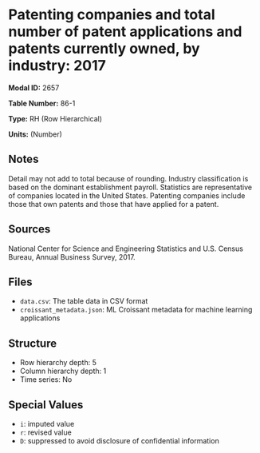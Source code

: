 # Patenting companies and total number of patent applications and patents currently owned, by industry: 2017

**Modal ID:** 2657

**Table Number:** 86-1

**Type:** RH (Row Hierarchical)

**Units:** (Number)

## Notes

Detail may not add to total because of rounding. Industry classification is based on the dominant establishment payroll. Statistics are representative of companies located in the United States. Patenting companies include those that own patents and those that have applied for a patent.

## Sources

National Center for Science and Engineering Statistics and U.S. Census Bureau, Annual Business Survey, 2017.

## Files

- `data.csv`: The table data in CSV format
- `croissant_metadata.json`: ML Croissant metadata for machine learning applications

## Structure

- Row hierarchy depth: 5
- Column hierarchy depth: 1
- Time series: No

## Special Values

- `i`: imputed value
- `r`: revised value
- `D`: suppressed to avoid disclosure of confidential information
